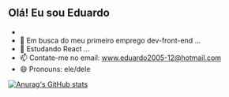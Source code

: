 ## Olá! Eu sou Eduardo
- 
- 👀 Em busca do meu primeiro emprego dev-front-end ...
- 🌱 Estudando React ...
- 📫 Contate-me no email: www.eduardo2005-12@hotmail.com
- 😄 Pronouns: ele/dele

[![Anurag's GitHub stats](https://github-readme-stats.vercel.app/api?username=devduduzinho)](https://github.com/anuraghazra/github-readme-stats)
